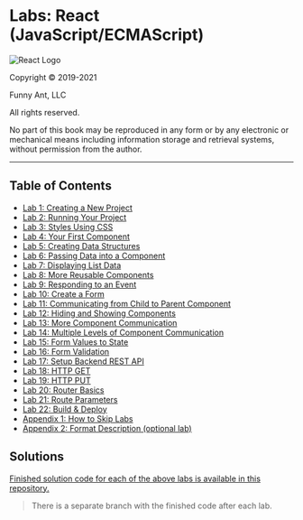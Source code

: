 # Labs: React (JavaScript/ECMAScript)

![React Logo](https://user-images.githubusercontent.com/1474579/64926660-1362fd00-d7ce-11e9-9772-46e38f600614.png)
<br />

Copyright © 2019-2021

Funny Ant, LLC

All rights reserved.

No part of this book may be reproduced in any form or by any electronic or mechanical means including
information storage and retrieval systems, without permission from the author.

<div style="page-break-after: always;"></div>

---

## Table of Contents

- [Lab 1: Creating a New Project](01-CreatingNewProject.md)
- [Lab 2: Running Your Project](02-RunningYourProject.md)
- [Lab 3: Styles Using CSS](03-StylesUsingCSS.md)
- [Lab 4: Your First Component](04-YourFirstComponent.md)
- [Lab 5: Creating Data Structures](05-CreatingDataStructures.md)
- [Lab 6: Passing Data into a Component](06-PassingDataToComponent.md)
- [Lab 7: Displaying List Data](07-DisplayingListData.md)
- [Lab 8: More Reusable Components](08-MoreReusableComponents.md)
- [Lab 9: Responding to an Event](09-RespondingToEvent.md)
- [Lab 10: Create a Form](10-CreatingForm.md)
- [Lab 11: Communicating from Child to Parent Component](11-CommunicatingChildToParentComponent.md)
- [Lab 12: Hiding and Showing Components](12-HidingShowingComponents.md)
- [Lab 13: More Component Communication](13-MoreComponentCommunication.md)
- [Lab 14: Multiple Levels of Component Communication](14-MultipleLevelComponentCommunication.md)
- [Lab 15: Form Values to State](15-FormValuesToState.md)
- [Lab 16: Form Validation](16-FormValidation.md)
- [Lab 17: Setup Backend REST API](17-SetupBackendRESTAPI.md)
- [Lab 18: HTTP GET](18-HTTP-GET.md)
- [Lab 19: HTTP PUT](19-HTTP-PUT.md)
- [Lab 20: Router Basics](20-RouterBasics.md)
- [Lab 21: Route Parameters](21-RouteParameters.md)
- [Lab 22: Build & Deploy](22-BuildAndDeploy.md)
  <!-- - [Lab 23: Redux Install](23-ReduxInstall.md)
- [Lab 24: Redux Actions & Reducer](24-ReduxActionsReducer.md)
- [Lab 25: Redux with React](25-ReduxWithReact.md) -->
  <!-- - [Lab 26: Testing](26-Testing.md) -->
- [Appendix 1: How to Skip Labs](A1-SkippingLabs.md)
- [Appendix 2: Format Description (optional lab)](A2-FormatDescription.md)

## Solutions

[Finished solution code for each of the above labs is available in this repository.](https://github.com/craigmckeachie/keeptrack-r16-js)

> There is a separate branch with the finished code after each lab.
